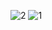 ![2](https://user-images.githubusercontent.com/43839951/48609626-37478d80-e9c7-11e8-8407-4dda95804a4d.jpg)
![1](https://user-images.githubusercontent.com/43839951/48609656-3e6e9b80-e9c7-11e8-86c6-02591d84e706.jpg)
